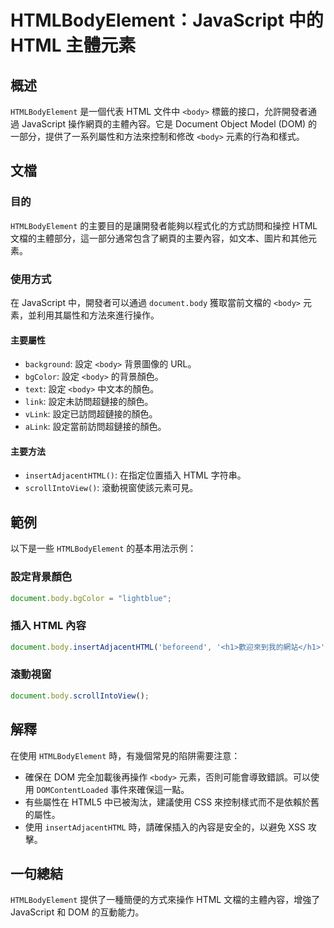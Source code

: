 <!--
Meta Description: # HTMLBodyElement：JavaScript 中的 HTML 主體元素 ## 概述 `HTMLBodyElement` 是一個代表 HTML 文件中 `<body>` 標籤的接口，允許開發者通過 JavaScript 操作網頁的主體內容。它是 Document Object Model ...
Meta Keywords: body, javascript, htmlbodyelement, html, document
-->

# HTMLBodyElement：JavaScript 中的 HTML 主體元素

## 概述
`HTMLBodyElement` 是一個代表 HTML 文件中 `<body>` 標籤的接口，允許開發者通過 JavaScript 操作網頁的主體內容。它是 Document Object Model (DOM) 的一部分，提供了一系列屬性和方法來控制和修改 `<body>` 元素的行為和樣式。

## 文檔
### 目的
`HTMLBodyElement` 的主要目的是讓開發者能夠以程式化的方式訪問和操控 HTML 文檔的主體部分，這一部分通常包含了網頁的主要內容，如文本、圖片和其他元素。

### 使用方式
在 JavaScript 中，開發者可以通過 `document.body` 獲取當前文檔的 `<body>` 元素，並利用其屬性和方法來進行操作。

#### 主要屬性
- `background`: 設定 `<body>` 背景圖像的 URL。
- `bgColor`: 設定 `<body>` 的背景顏色。
- `text`: 設定 `<body>` 中文本的顏色。
- `link`: 設定未訪問超鏈接的顏色。
- `vLink`: 設定已訪問超鏈接的顏色。
- `aLink`: 設定當前訪問超鏈接的顏色。

#### 主要方法
- `insertAdjacentHTML()`: 在指定位置插入 HTML 字符串。
- `scrollIntoView()`: 滾動視窗使該元素可見。

## 範例
以下是一些 `HTMLBodyElement` 的基本用法示例：

### 設定背景顏色
```javascript
document.body.bgColor = "lightblue";
```

### 插入 HTML 內容
```javascript
document.body.insertAdjacentHTML('beforeend', '<h1>歡迎來到我的網站</h1>');
```

### 滾動視窗
```javascript
document.body.scrollIntoView();
```

## 解釋
在使用 `HTMLBodyElement` 時，有幾個常見的陷阱需要注意：
- 確保在 DOM 完全加載後再操作 `<body>` 元素，否則可能會導致錯誤。可以使用 `DOMContentLoaded` 事件來確保這一點。
- 有些屬性在 HTML5 中已被淘汰，建議使用 CSS 來控制樣式而不是依賴於舊的屬性。
- 使用 `insertAdjacentHTML` 時，請確保插入的內容是安全的，以避免 XSS 攻擊。

## 一句總結
`HTMLBodyElement` 提供了一種簡便的方式來操作 HTML 文檔的主體內容，增強了 JavaScript 和 DOM 的互動能力。